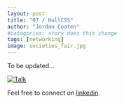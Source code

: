 ```yaml
---
layout: post
title: "07 / HullCSS"
author: "Jordan Coaten"
#categories: story does this change
tags: [networking]
image: societies_fair.jpg
---
```

To be updated...

[![Talk](http://img.youtube.com/vi/8k79gKTWjVQ/0.jpg)](http://www.youtube.com/watch?v=8k79gKTWjVQ?t=1694)



Feel free to connect on [linkedin](https://www.linkedin.com/in/j-coaten-engineer/).

